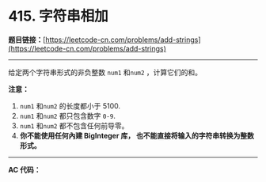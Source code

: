 # 415. 字符串相加

**题目链接：**[https://leetcode-cn.com/problems/add-strings](https://leetcode-cn.com/problems/add-strings)

---

<div class="content__1Y2H">
 <div class="notranslate">
  <p>给定两个字符串形式的非负整数&nbsp;<code>num1</code> 和<code>num2</code>&nbsp;，计算它们的和。</p> 
  <p><strong>注意：</strong></p> 
  <ol> 
   <li><code>num1</code> 和<code>num2</code>&nbsp;的长度都小于 5100.</li> 
   <li><code>num1</code> 和<code>num2</code> 都只包含数字&nbsp;<code>0-9</code>.</li> 
   <li><code>num1</code> 和<code>num2</code> 都不包含任何前导零。</li> 
   <li><strong>你不能使用任何內建 BigInteger 库，&nbsp;也不能直接将输入的字符串转换为整数形式。</strong></li> 
  </ol> 
 </div>
</div>

---

**AC 代码：**

```java

```